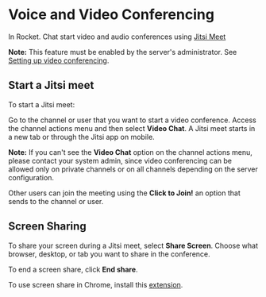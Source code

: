 # Voice and Video Conferencing

In Rocket. Chat start video and audio conferences using [Jitsi Meet](https://jitsi.org/jitsi-meet/)

**Note:** This feature must be enabled by the server's administrator. See [Setting up video conferencing](../administrator-guides/setting-up-video-conferencing/).

## Start a Jitsi meet

To start a Jitsi meet:

Go to the channel or user that you want to start a video conference. Access the channel actions menu and then select **Video Chat**. A Jitsi meet starts in a new tab or through the Jitsi app on mobile.

**Note:** If you can't see the **Video Chat** option on the channel actions menu, please contact your system admin, since video conferencing can be allowed only on private channels or on all channels depending on the server configuration.

Other users can join the meeting using the **Click to Join!** an option that sends to the channel or user.

## Screen Sharing

To share your screen during a Jitsi meet, select **Share Screen**. Choose what browser, desktop, or tab you want to share in the conference.

To end a screen share, click **End share**.

To use screen share in Chrome, install this [extension](https://chrome.google.com/webstore/detail/rocketchat-screen-share/nocfbnnmjnndkbipkabodnheejiegccf).

